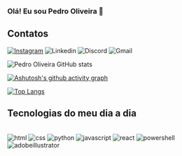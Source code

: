 ### Olá! Eu sou Pedro Oliveira 👋

## Contatos

[![Instagram](https://img.shields.io/badge/Instagram-E4405F?style=for-the-badge&logo=instagram&logoColor=white)](https://www.instagram.com/ppedro_oliveiraa/)
![Linkedin](https://img.shields.io/badge/LinkedIn-0077B5?style=for-the-badge&logo=linkedin&logoColor=white)
![Discord](https://img.shields.io/badge/Discord-7289DA?style=for-the-badge&logo=discord&logoColor=white) 
![Gmail](https://img.shields.io/badge/Gmail-D14836?style=for-the-badge&logo=gmail&logoColor=white)

![Pedro Oliveira GitHub stats](https://github-readme-stats.vercel.app/api?username=ppedr0liveira&show_icons=true&theme=merko)

[![Ashutosh's github activity graph](https://github-readme-activity-graph.cyclic.app/graph?username=ppedr0liveira&bg_color=3a3636&color=6bea62&line=3bf52e&point=2eff74&area=true&hide_border=true)](https://github.com/ashutosh00710/github-readme-activity-graph)

[![Top Langs](https://github-readme-stats.vercel.app/api/top-langs/?username=ppedr0liveira&layout=compact)](https://github.com/ppedr0liveira/github-readme-stats)

## Tecnologias do meu dia a dia

<div style="display: inline_block"><br/>
    <img alt="html" src="https://img.shields.io/badge/HTML-239120?style=for-the-badge&logo=html5&logoColor=white"/>
    <img alt="css" src="https://img.shields.io/badge/CSS-239120?&style=for-the-badge&logo=css3&logoColor=white"/>
    <img alt="python" src="https://img.shields.io/badge/Python-3776AB?style=for-the-badge&logo=python&logoColor=white"/>
    <img alt="javascript" src="https://img.shields.io/badge/JavaScript-F7DF1E?style=for-the-badge&logo=javascript&logoColor=black"/>
    <img alt="react" src="https://img.shields.io/badge/React-20232A?style=for-the-badge&logo=react&logoColor=61DAFB">
    <img alt="powershell" src="https://img.shields.io/badge/Powershell-2CA5E0?style=for-the-badge&logo=powershell&logoColor=white"/>
    <img alt="adobeillustrator" src="https://img.shields.io/badge/Adobe%20Illustrator-FF9A00?style=for-the-badge&logo=adobe%20illustrator&logoColor=white"/>
</div>

[def]: https://github-readme-stats.vercel.app/api/wakatime?username=ppedr0liveira
[def2]: https://mail.google.com/mail/u/0/?tab=rm&ogbl#inbox

